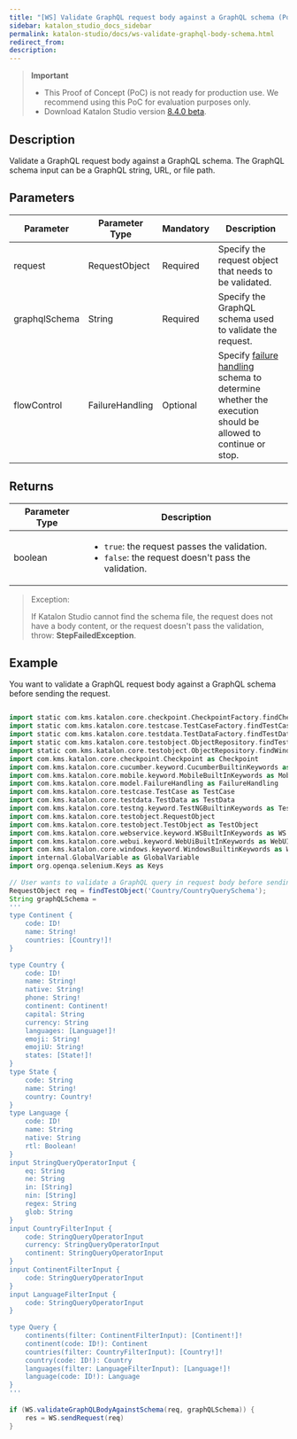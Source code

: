 ```yaml
---
title: "[WS] Validate GraphQL request body against a GraphQL schema (PoC)" 
sidebar: katalon_studio_docs_sidebar
permalink: katalon-studio/docs/ws-validate-graphql-body-schema.html 
redirect_from:
description: 
---
```


> **Important**
>
> - This Proof of Concept (PoC) is not ready for production use. We recommend using this PoC for evaluation purposes only.
> - Download Katalon Studio version [8.4.0 beta](https://github.com/katalon-studio/katalon-studio/releases/tag/v8.4.0.beta).

## Description

Validate a GraphQL request body against a GraphQL schema. The GraphQL schema input can be a GraphQL string, URL, or file path.

## Parameters

<table>
    <thead>
        <tr>
            <th>Parameter</th>
            <th>Parameter Type</th>
            <th>Mandatory</th>
            <th>Description</th>
        </tr>
	</thead>
    <tbody>
        <tr>
            <td>request</td>
            <td>RequestObject</td>
            <td>Required</td>
            <td>Specify the request object that needs to be validated.</td>
        </tr>
        <tr>
            <td>graphqlSchema</td>
            <td>String</td>
            <td>Required</td>
            <td>Specify the GraphQL schema used to validate the request.</td>
        </tr>
        <tr>
            <td>flowControl</td>
            <td>FailureHandling</td>
            <td>Optional</td>
            <td>Specify <a href="https://docs.katalon.com/katalon-studio/docs/failure-handling.html">failure handling</a> schema to determine whether the execution should be allowed to continue or stop.</td>
        </tr>
	</tbody>
</table>

## Returns

<table>
    <thead>
        <tr>
            <th>Parameter Type</th>
			<th>Description</th>
		</tr>
    </thead>
    <tbody>
        <tr>
			<td>boolean</td>
			<td>
				<ul>
					<li><code>true</code>: the request passes the validation.</li>
					<li><code>false</code>: the request doesn't pass the validation.</p>
					</li>
				</ul>
			</td>
		</tr>
	</tbody>
</table>

> Exception:
>
> If Katalon Studio cannot find the schema file, the request does not have a body content, or the request doesn't pass the validation, throw: **StepFailedException**.

## Example

You want to validate a GraphQL request body against a GraphQL schema before sending the request.

``` groovy

import static com.kms.katalon.core.checkpoint.CheckpointFactory.findCheckpoint
import static com.kms.katalon.core.testcase.TestCaseFactory.findTestCase
import static com.kms.katalon.core.testdata.TestDataFactory.findTestData
import static com.kms.katalon.core.testobject.ObjectRepository.findTestObject
import static com.kms.katalon.core.testobject.ObjectRepository.findWindowsObject
import com.kms.katalon.core.checkpoint.Checkpoint as Checkpoint
import com.kms.katalon.core.cucumber.keyword.CucumberBuiltinKeywords as CucumberKW
import com.kms.katalon.core.mobile.keyword.MobileBuiltInKeywords as Mobile
import com.kms.katalon.core.model.FailureHandling as FailureHandling
import com.kms.katalon.core.testcase.TestCase as TestCase
import com.kms.katalon.core.testdata.TestData as TestData
import com.kms.katalon.core.testng.keyword.TestNGBuiltinKeywords as TestNGKW
import com.kms.katalon.core.testobject.RequestObject
import com.kms.katalon.core.testobject.TestObject as TestObject
import com.kms.katalon.core.webservice.keyword.WSBuiltInKeywords as WS
import com.kms.katalon.core.webui.keyword.WebUiBuiltInKeywords as WebUI
import com.kms.katalon.core.windows.keyword.WindowsBuiltinKeywords as Windows
import internal.GlobalVariable as GlobalVariable
import org.openqa.selenium.Keys as Keys
​
// User wants to validate a GraphQL query in request body before sending the request
RequestObject req = findTestObject('Country/CountryQuerySchema');
String graphQLSchema = 
'''
type Continent {
	code: ID!
	name: String!
	countries: [Country!]!
}
​
type Country {
	code: ID!
	name: String!
	native: String!
	phone: String!
	continent: Continent!
	capital: String
	currency: String
	languages: [Language!]!
	emoji: String!
	emojiU: String!
	states: [State!]!
}
type State {
	code: String
	name: String!
	country: Country!
}
type Language {
	code: ID!
	name: String
	native: String
	rtl: Boolean!
}
input StringQueryOperatorInput {
	eq: String
	ne: String
	in: [String]
	nin: [String]
	regex: String
	glob: String
}
input CountryFilterInput {
	code: StringQueryOperatorInput
	currency: StringQueryOperatorInput
	continent: StringQueryOperatorInput
}
input ContinentFilterInput {
	code: StringQueryOperatorInput
}
input LanguageFilterInput {
	code: StringQueryOperatorInput
}
​
type Query {
	continents(filter: ContinentFilterInput): [Continent!]!
	continent(code: ID!): Continent
	countries(filter: CountryFilterInput): [Country!]!
	country(code: ID!): Country
	languages(filter: LanguageFilterInput): [Language!]!
	language(code: ID!): Language
}
'''
​
if (WS.validateGraphQLBodyAgainstSchema(req, graphQLSchema)) {
	res = WS.sendRequest(req)
}
```
